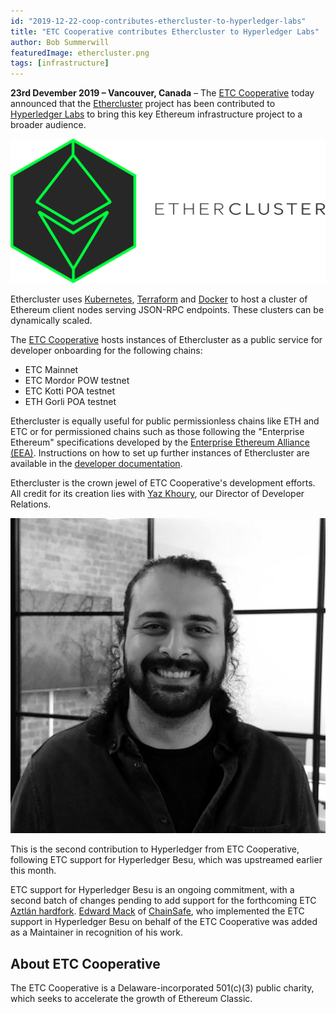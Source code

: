 ```yaml
---
id: "2019-12-22-coop-contributes-ethercluster-to-hyperledger-labs"
title: "ETC Cooperative contributes Ethercluster to Hyperledger Labs"
author: Bob Summerwill
featuredImage: ethercluster.png
tags: [infrastructure]
---
```


**23rd Devember 2019 – Vancouver, Canada** – The [ETC Cooperative](https://etccooperative.org) today announced that the
[Ethercluster](https://www.ethercluster.com/) project has been contributed to [Hyperledger Labs](https://hyperledger-labs.github.io/) to bring this
key Ethereum infrastructure project to a broader audience.

![Ethercluster](./ethercluster.png)

Ethercluster uses [Kubernetes](https://kubernetes.io/),
[Terraform](https://www.terraform.io/) and [Docker](https://www.docker.com/)
to host a cluster of Ethereum client nodes serving JSON-RPC endpoints. These
clusters can be dynamically scaled.

The [ETC Cooperative](https://etccooperative.org) hosts instances
of Ethercluster as a public service for developer onboarding for the following chains:

- ETC Mainnet
- ETC Mordor POW testnet
- ETC Kotti POA testnet
- ETH Gorli POA testnet

Ethercluster is
equally useful for public permissionless chains like ETH and ETC
or for permissioned chains such as those following the "Enterprise Ethereum"
specifications developed by the
[Enterprise Ethereum Alliance (EEA)](https://entethalliance.org/). Instructions on how to set up further instances of Ethercluster are
available in the [developer documentation](https://docs.ethercluster.com/).

Ethercluster is the crown jewel of ETC Cooperative's development efforts. All credit for its creation lies with [Yaz Khoury](https://twitter.com/Yazanator), our Director of Developer Relations.

![Yaz](./yaz_headshot_bw.jpg)

This is the second contribution to Hyperledger from ETC Cooperative, following ETC support for Hyperledger Besu, which was upstreamed
earlier this month.

ETC support for Hyperledger Besu is an ongoing commitment, with a second
batch of changes pending to add support for the forthcoming
ETC [Aztlán hardfork](https://ecips.ethereumclassic.org/ECIPs/ecip-1061).
[Edward Mack](https://github.com/edwardmack) of
[ChainSafe](https://chainsafe.io/), who implemented the ETC support in Hyperledger Besu on behalf of the ETC Cooperative was added as a
Maintainer in recognition of his work.

## About ETC Cooperative

The ETC Cooperative is a Delaware-incorporated 501(c)(3) public charity, which seeks to accelerate the growth of Ethereum Classic.
